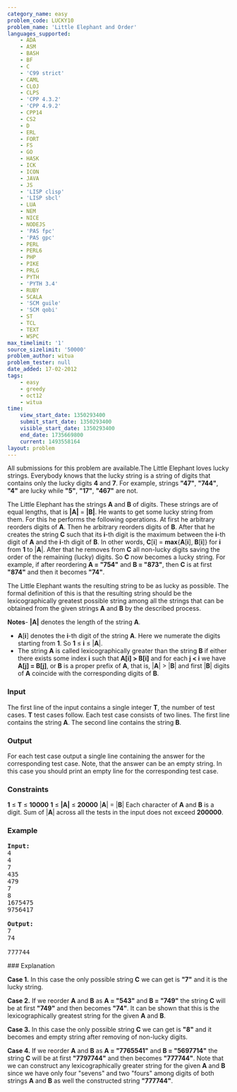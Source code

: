 ```yaml
---
category_name: easy
problem_code: LUCKY10
problem_name: 'Little Elephant and Order'
languages_supported:
    - ADA
    - ASM
    - BASH
    - BF
    - C
    - 'C99 strict'
    - CAML
    - CLOJ
    - CLPS
    - 'CPP 4.3.2'
    - 'CPP 4.9.2'
    - CPP14
    - CS2
    - D
    - ERL
    - FORT
    - FS
    - GO
    - HASK
    - ICK
    - ICON
    - JAVA
    - JS
    - 'LISP clisp'
    - 'LISP sbcl'
    - LUA
    - NEM
    - NICE
    - NODEJS
    - 'PAS fpc'
    - 'PAS gpc'
    - PERL
    - PERL6
    - PHP
    - PIKE
    - PRLG
    - PYTH
    - 'PYTH 3.4'
    - RUBY
    - SCALA
    - 'SCM guile'
    - 'SCM qobi'
    - ST
    - TCL
    - TEXT
    - WSPC
max_timelimit: '1'
source_sizelimit: '50000'
problem_author: witua
problem_tester: null
date_added: 17-02-2012
tags:
    - easy
    - greedy
    - oct12
    - witua
time:
    view_start_date: 1350293400
    submit_start_date: 1350293400
    visible_start_date: 1350293400
    end_date: 1735669800
    current: 1493558164
layout: problem
---
```

All submissions for this problem are available.The Little Elephant loves lucky strings. Everybody knows that the lucky string is a string of digits that contains only the lucky digits **4** and **7**. For example, strings **"47"**, **"744"**, **"4"** are lucky while **"5"**, **"17"**, **"467"** are not.

The Little Elephant has the strings **A** and **B** of digits. These strings are of equal lengths, that is **|A|** = **|B|**. He wants to get some lucky string from them. For this he performs the following operations. At first he arbitrary reorders digits of **A**. Then he arbitrary reorders digits of **B**. After that he creates the string **C** such that its **i**-th digit is the maximum between the **i**-th digit of **A** and the **i**-th digit of **B**. In other words, **C**\[**i**\] = **max**{**A**\[**i**\], **B**\[**i**\]} for **i** from **1** to |**A**|. After that he removes from **C** all non-lucky digits saving the order of the remaining (lucky) digits. So **C** now becomes a lucky string. For example, if after reordering **A = "754"** and **B = "873"**, then **C** is at first **"874"** and then it becomes **"74"**.

The Little Elephant wants the resulting string to be as lucky as possible. The formal definition of this is that the resulting string should be the lexicographically greatest possible string among all the strings that can be obtained from the given strings **A** and **B** by the described process.

**Notes**- **|A|** denotes the length of the string **A**.
- **A**\[**i**\] denotes the **i**-th digit of the string **A**. Here we numerate the digits starting from **1**. So **1** ≤ **i** ≤ |**A**|.
- The string **A** is called lexicographically greater than the string **B** if either there exists some index **i** such that **A\[i\] > B\[i\]** and for each **j < i** we have **A\[j\] = B\[j\]**, or **B** is a proper prefix of **A**, that is, |**A**| > |**B**| and first |**B**| digits of **A** coincide with the corresponding digits of **B**.

### Input

The first line of the input contains a single integer **T**, the number of test cases. **T** test cases follow. Each test case consists of two lines. The first line contains the string **A**. The second line contains the string **B**.

### Output

For each test case output a single line containing the answer for the corresponding test case. Note, that the answer can be an empty string. In this case you should print an empty line for the corresponding test case.

### Constraints

**1** ≤ **T** ≤ **10000**
**1** ≤ **|A|** ≤ **20000**
|**A**| = |**B**|
Each character of **A** and **B** is a digit.
Sum of |**A**| across all the tests in the input does not exceed **200000**.

### Example

<pre>
<b>Input:</b>
4
4
7
435
479
7
8
1675475
9756417

<b>Output:</b>
7
74

777744
</pre>### Explanation

**Case 1.** In this case the only possible string **C** we can get is **"7"** and it is the lucky string.

**Case 2.** If we reorder **A** and **B** as **A = "543"** and **B = "749"** the string **C** will be at first **"749"** and then becomes **"74"**. It can be shown that this is the lexicographically greatest string for the given **A** and **B**.

**Case 3.** In this case the only possible string **C** we can get is **"8"** and it becomes and empty string after removing of non-lucky digits.

**Case 4.** If we reorder **A** and **B** as **A = "7765541"** and **B = "5697714"** the string **C** will be at first **"7797744"** and then becomes **"777744"**. Note that we can construct any lexicographically greater string for the given **A** and **B** since we have only four "sevens" and two "fours" among digits of both strings **A** and **B** as well the constructed string **"777744"**.

